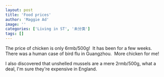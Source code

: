 ```yaml
---
layout: post
title: 'Food prices'
author: 'Maggie Ad'
image: ''
categories: ['Living in ST', '未分类']
tags: []
---
```


The price of chicken is only 6rmb/500g!  It has been for a few weeks.  There was a human case of bird flu in Guangzhou.  More chicken for me!

I also discovered that unshelled mussels are a mere 2rmb/500g, what a deal, I'm sure they're expensive in England.